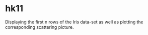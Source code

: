 # hk11
Displaying the first n rows of the Iris data-set as well as plotting the corresponding scattering picture.
